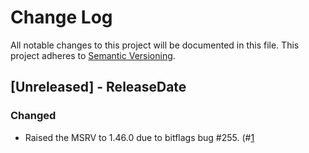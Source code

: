 # Change Log

All notable changes to this project will be documented in this file.
This project adheres to [Semantic Versioning](https://semver.org/).

## [Unreleased] - ReleaseDate
### Changed

- Raised the MSRV to 1.46.0 due to bitflags bug #255.
  (#[1](https://gitlab.com/nbdkit/nbdkit/-/merge_requests/1)

